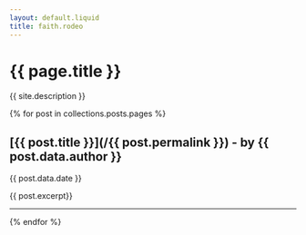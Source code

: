 ```yaml
---
layout: default.liquid
title: faith.rodeo
---
```

<div class="head">
    <h1 class="index-header">{{ page.title }}</h1>
    <p class="centre large-paragraph">
        {{ site.description }}
    </p>
</div>

{% for post in collections.posts.pages %}

## [{{ post.title }}](/{{ post.permalink }}) - by {{ post.data.author }}
<p class="date">{{ post.data.date }}</p>
{{ post.excerpt}}
<hr>

{% endfor %}

